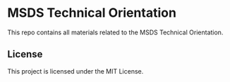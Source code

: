 # MSDS Technical Orientation
This repo contains all materials related to the MSDS Technical Orientation. 

## License
This project is licensed under the MIT License. 
